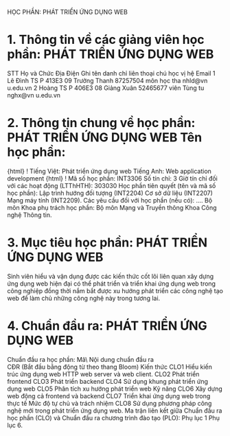 HỌC PHẦN: PHÁT TRIỂN ỨNG DỤNG WEB
# 1. Thông tin về các giảng viên học phần: PHÁT TRIỂN ỨNG DỤNG WEB
STT Họ và Chức Địa Điện Ghi tên danh chỉ liên thoại chú học vị hệ Email 1 Lê Đình TS P 413E3 09 Trưởng Thanh 87257504 môn học tha nhld\@vn u.edu.vn 2 Hoàng TS P 406E3 08 Giảng Xuân 52465677 viên Tùng tu nghx\@vn u.edu.vn
# 2. Thông tin chung về học phần: PHÁT TRIỂN ỨNG DỤNG WEB Tên học phần:
{html}
! Tiếng Việt: Phát triển ứng dụng web Tiếng Anh: Web application development
{html}
! Mã số học phần: INT3306 Số tín chỉ: 3 Giờ tín chỉ đối với các hoạt động (LTThHTH): 303030 Học phần tiên quyết (tên và mã số học phần): Lập trình hướng đối
tượng (INT2204) Cơ sở dữ liệu (INT2207) Mạng máy tính (INT2209). Các yêu cầu đối với học phần (nếu có): \.... Bộ môn Khoa phụ trách học phần: Bộ môn Mạng và Truyền thông Khoa
Công nghệ Thông tin.
# 3. Mục tiêu học phần: PHÁT TRIỂN ỨNG DỤNG WEB
Sinh viên hiểu và vận dụng được các kiến thức cốt lõi liên quan xây dựng ứng dụng web hiện đại có thể phát triển và triển khai ứng dụng web trong công nghiệp đồng thời nắm bắt được xu hướng phát triển các công nghệ tạo web để làm chủ những công nghệ này trong tương lai.
# 4. Chuẩn đầu ra: PHÁT TRIỂN ỨNG DỤNG WEB
Chuẩn đầu ra học phần: Mã\ Nội dung chuẩn đầu ra\
CĐR (Bắt đầu bằng động từ theo thang Bloom) Kiến thức
CLO1 Hiểu kiến trúc ứng dụng web HTTP web server và web client.
CLO2 Phát triển frontend
CLO3 Phát triển backend
CLO4 Sử dụng khung phát triển ứng dụng web
CLO5 Phân tích xu hướng phát triển web
Kỹ năng
CLO6 Xây dựng web động cả frontend và backend
CLO7 Triển khai ứng dụng web trong thực tế
Mức độ tự chủ và trách nhiệm
CLO8 Sử dụng phương pháp công nghệ mới trong phát triển ứng dụng web. Ma trận liên kết giữa Chuẩn đầu ra học phần (CLO) và Chuẩn đầu ra
chương trình đào tạo (PLO): Phụ lục 1 Phụ lục 6.

